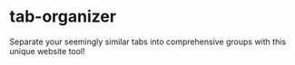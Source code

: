 # tab-organizer
Separate your seemingly similar tabs into comprehensive groups with this unique website tool!
